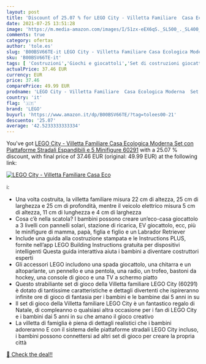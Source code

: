 ```yaml
---
layout: post
title: 'Discount of 25.07 % for LEGO City - Villetta Familiare  Casa Eco'
date: 2021-07-25 13:51:28
image: 'https://m.media-amazon.com/images/I/51zx-eEX6qS._SL500_._SL400_.jpg'
comments: true
category: ofertas
author: 'tole.es'
slug: 'B00BSV66TE-it LEGO City - Villetta Familiare Casa Ecologica Moderna Set...'
sku: 'B00BSV66TE-it'
tags: [ 'Costruzioni','Giochi e giocattoli','Set di costruzioni giocattolo','lego', ]
actualPrice: 37.46 EUR
currency: EUR
price: 37.46
comparePrice: 49.99 EUR
prodname: 'LEGO City - Villetta Familiare  Casa Ecologica Moderna  Set con Piattaforme Stradali Espandibili e 5 Minifigure  60291'
country: 'it'
flag: '🇮🇹'
brand: 'LEGO'
buyurl: 'https://www.amazon.it/dp/B00BSV66TE/?tag=tolees00-21'
descuento: '25.07'
average: '42.5233333333334'
---
```


You've got [LEGO City - Villetta Familiare  Casa Ecologica Moderna  Set con Piattaforme Stradali Espandibili e 5 Minifigure  60291](https://www.amazon.it/dp/B00BSV66TE/?tag=tolees00-21) with a  25.07 % discount, with final price of 37.46 EUR (original: 49.99 EUR) at the following link:

[![LEGO City - Villetta Familiare  Casa Eco](https://m.media-amazon.com/images/I/51zx-eEX6qS._SL500_._SL400_.jpg)](https://www.amazon.it/dp/B00BSV66TE/?tag=tolees00-21)

ℹ️:

- Una volta costruita, la villetta familiare misura 22 cm di altezza, 25 cm di larghezza e 25 cm di profondità, mentre il veicolo elettrico misura 5 cm di altezza, 11 cm di lunghezza e 4 cm di larghezza
- Cosa c’è nella scatola? I bambini possono creare un’eco-casa giocattolo a 3 livelli con pannelli solari, stazione di ricarica, EV giocattolo, ecc, più le minifigure di mamma, papà, figlia e figlio e un Labrador Retriever
- Include una guida alla costruzione stampata e le Instructions PLUS, fornite nell’app LEGO Building Instructions gratuita per dispositivi intelligenti Questa guida interattiva aiuta i bambini a diventare costruttori esperti
- Gli accessori LEGO includono una spada giocattolo, una chitarra e un altoparlante, un pennello e una pentola, una radio, un trofeo, bastoni da hockey, una console di gioco e una TV a schermo piatto
- Questo strabiliante set di gioco della Villetta familiare LEGO City (60291) è dotato di tantissime caratteristiche e dettagli divertenti che ispireranno infinite ore di gioco di fantasia per i bambini e le bambine dai 5 anni in su
- Il set di gioco della Villetta familiare LEGO City è un fantastico regalo di Natale, di compleanno o qualsiasi altra occasione per i fan di LEGO City e i bambini dai 5 anni in su che amano il gioco creativo
- La villetta di famiglia è piena di dettagli realistici che i bambini adoreranno E con il sistema delle piattaforme stradali LEGO City incluso, i bambini possono connettersi ad altri set di gioco per creare la propria città

[🛒 Check the deal!!](https://www.amazon.it/dp/B00BSV66TE/?tag=tolees00-21)
